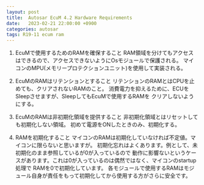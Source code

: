 ```yaml
---
layout: post
title:  Autosar EcuM 4.2 Hardware Requirements
date:   2023-02-21 22:00:00 +0900
categories: autosar
tags: R19-11 ecum ram 
---
```




1. EcuMで使用するためのRAMを確保すること
RAM領域を分けてもアクセスはできるので、アクセスできないようにOsモジュールで保護される。
マイコンのMPU(メモリープロテクションユニット)を使用して実装される。

1. EcuMのRAMはリテンションとすること
リテンションのRAMとはCPUを止めても、クリアされないRAMのこと。
消費電力を抑えるために、ECUをSleepさせますが、SleepしてもEcuMで使用するRAMを
クリアしないようにする。

1. EcuMのRAMは非初期化領域を提供すること
非初期化領域とはリセットしても初期化しない領域。
初めて電源をONしたときのみ、初期化する。

1. RAMを初期化すること
マイコンのRAMは初期化していなければ不定値。マイコンに限らないと思いますが。
初期化忘れはよくあります。例として、未初期化のまま参照しているが0が入っているので
動作に影響ないというケースがあります。これは0が入っているのは偶然ではなく、マイコンのstartup処理で
RAMを0で初期化しています。
各モジュールで使用するRAMはモジュール自身が責任をもって初期化してから使用する方がさらに安全です。
